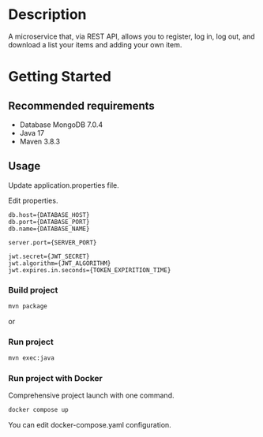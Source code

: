 # Description

A microservice that, via REST API, allows you to register, log in, log out, and download a list
your items and adding your own item.

# Getting Started

## Recommended requirements

* Database MongoDB 7.0.4
* Java 17
* Maven 3.8.3

## Usage

Update application.properties file.

Edit properties.
```
db.host={DATABASE_HOST}
db.port={DATABASE_PORT}
db.name={DATABASE_NAME}

server.port={SERVER_PORT}

jwt.secret={JWT_SECRET}
jwt.algorithm={JWT_ALGORITHM}
jwt.expires.in.seconds={TOKEN_EXPIRITION_TIME}
```

### Build project
```bash
mvn package
```
or

### Run project
```bash
mvn exec:java
```

### Run project with Docker

Comprehensive project launch with one command.

```bash
docker compose up
```

You can edit docker-compose.yaml configuration.